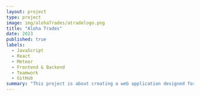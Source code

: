 ```yaml
---
layout: project
type: project
image: img/alohaTrades/atradelogo.png
title: "Aloha Trades"
date: 2023
published: true
labels:
  - JavaScript
  - React
  - Meteor
  - Frontend & Backend
  - Teamwork
  - GitHub
summary: "This project is about creating a web application designed for UH students to sell items to other students that can benefit from the items they no longer need or use, such as textbooks, electronics, drom furniture, and more."
---
```


